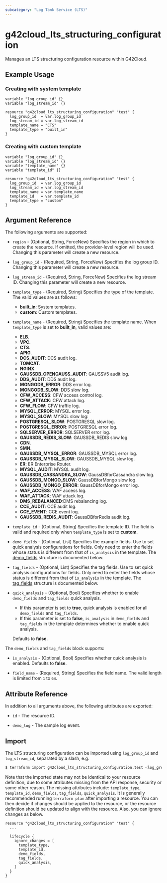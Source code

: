 ```yaml
---
subcategory: "Log Tank Service (LTS)"
---
```


# g42cloud_lts_structuring_configuration

Manages an LTS structuring configuration resource within G42Cloud.

## Example Usage

### Creating with system template

```hcl
variable "log_group_id" {}
variable "log_stream_id" {}

resource "g42cloud_lts_structuring_configuration" "test" {
  log_group_id  = var.log_group_id
  log_stream_id = var.log_stream_id
  template_name = "CTS"
  template_type = "built_in"
}
```

### Creating with custom template

```hcl
variable "log_group_id" {}
variable "log_stream_id" {}
variable "template_name" {}
variable "template_id" {}

resource "g42cloud_lts_structuring_configuration" "test" {
  log_group_id  = var.log_group_id
  log_stream_id = var.log_stream_id
  template_name = var.template_name
  template_id   = var.template_id
  template_type = "custom"
}
```

## Argument Reference

The following arguments are supported:

* `region` - (Optional, String, ForceNew) Specifies the region in which to create the resource.
  If omitted, the provider-level region will be used. Changing this parameter will create a new resource.

* `log_group_id` - (Required, String, ForceNew) Specifies the log group ID.
  Changing this parameter will create a new resource.

* `log_stream_id` - (Required, String, ForceNew) Specifies the log stream ID.
  Changing this parameter will create a new resource.

* `template_type` - (Required, String) Specifies the type of the template. The valid values are as follows:
  + **built_in**: System templates.
  + **custom**: Custom templates.

* `template_name` - (Required, String) Specifies the template name. When `template_type` is set to **built_in**,
  valid values are:
  + **ELB**.
  + **VPC**.
  + **CTS**.
  + **APIG**.
  + **DCS_AUDIT**: DCS audit log.
  + **TOMCAT**.
  + **NGINX**.
  + **GAUSSDB_OPENGAUSS_AUDIT**: GAUSSV5 audit log.
  + **DDS_AUDIT**: DDS audit log.
  + **MONGODB_ERROR**: DDS error log.
  + **MONGODB_SLOW**: DDS slow log.
  + **CFW_ACCESS**: CFW access control log.
  + **CFW_ATTACK**: CFW attack log.
  + **CFW_FLOW**: CFW traffic log.
  + **MYSQL_ERROR**: MYSQL error log.
  + **MYSQL_SLOW**: MYSQL slow log:
  + **POSTGRESQL_SLOW**: POSTGRESQL slow log.
  + **POSTGRESQL_ERROR**: POSTGRESQL error log.
  + **SQLSERVER_ERROR**: SQLSERVER error log.
  + **GAUSSDB_REDIS_SLOW**: GAUSSDB_REDIS slow log.
  + **CDN**.
  + **SMN**.
  + **GAUSSDB_MYSQL_ERROR**: GAUSSDB_MYSQL error log.
  + **GAUSSDB_MYSQL_SLOW**: GAUSSDB_MYSQL slow log.
  + **ER**: ER Enterprise Router.
  + **MYSQL_AUDIT**: MYSQL audit log.
  + **GAUSSDB_CASSANDRA_SLOW**: GaussDBforCassandra slow log.
  + **GAUSSDB_MONGO_SLOW**: GaussDBforMongo slow log.
  + **GAUSSDB_MONGO_ERROR**: GaussDBforMongo error log.
  + **WAF_ACCESS**: WAF access log.
  + **WAF_ATTACK**: WAF attack log.
  + **DMS_REBALANCED**:DMS rebalancing log.
  + **CCE_AUDIT**: CCE audit log.
  + **CCE_EVENT**: CCE event log.
  + **GAUSSDB_REDIS_AUDIT**: GaussDBforRedis audit log.

* `template_id` - (Optional, String) Specifies the template ID. The field is valid and required only when
  `template_type` is set to **custom**.

* `demo_fields` - (Optional, List) Specifies the example fields. Use to set quick analysis configurations for fields.
  Only need to enter the fields whose status is different from that of `is_analysis` in the template.
  The [demo_fields](#StructConfig_fields) structure is documented below.

* `tag_fields` - (Optional, List) Specifies the tag fields. Use to set quick analysis configurations for fields.
  Only need to enter the fields whose status is different from that of `is_analysis` in the template.
  The [tag_fields](#StructConfig_fields) structure is documented below.

* `quick_analysis` - (Optional, Bool) Specifies whether to enable `demo_fields` and `tag_fields` quick analysis.
  + If this parameter is set to **true**, quick analysis is enabled for all `demo_fields` and `tag_fields`.
  + If this parameter is set to **false**, `is_analysis` in `demo_fields` and `tag_fields` in the template determines
    whether to enable quick analysis.

  Defaults to **false**.

<a name="StructConfig_fields"></a>
The `demo_fields` and `tag_fields` block supports:

* `is_analysis` - (Optional, Bool) Specifies whether quick analysis is enabled. Defaults to **false**.

* `field_name` - (Required, String) Specifies the field name. The valid length is limited from `1` to `64`.

## Attribute Reference

In addition to all arguments above, the following attributes are exported:

* `id` - The resource ID.

* `demo_log` - The sample log event.

## Import

The LTS structuring configuration can be imported using `log_group_id` and `log_stream_id`, separated by a slash, e.g.

```bash
$ terraform import g42cloud_lts_structuring_configuration.test <log_group_id>/<log_stream_id>
```

Note that the imported state may not be identical to your resource definition, due to some attributes missing from the
API response, security or some other reason. The missing attributes include: `template_type`, `template_id`,
`demo_fields`, `tag_fields`, `quick_analysis`.
It is generally recommended running `terraform plan` after importing a resource.
You can then decide if changes should be applied to the resource, or the resource definition should be updated to align
with the resource. Also, you can ignore changes as below.

```hcl
resource "g42cloud_lts_structuring_configuration" "test" {
  ...
  
  lifecycle {
    ignore_changes = [
      template_type,
      template_id,
      demo_fields,
      tag_fields,
      quick_analysis,
    ]
  }
}
```
